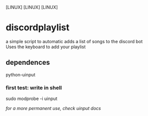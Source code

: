 [LINUX]  [LINUX]  [LINUX]  
# discordplaylist
a simple script to automatic adds a list of songs to the discord bot \
Uses the keyboard to add your playlist

## dependences

python-uinput




### first test: write in shell

sudo modprobe -i uinput



_for a more permanent use, check uinput docs_
